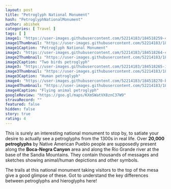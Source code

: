 ```yaml
---
layout: post
title: "Petroglyph National Monument"
hash: "PetroglyphNationalMonument"
author: abishek
categories: [ Travel ]
tags: [ ]
image1: "https://user-images.githubusercontent.com/52214183/184518259-4fb73077-2564-473e-95eb-0be66987c99e.jpg"
image1Thumbnail: "https://user-images.githubusercontent.com/52214183/184952782-69292991-d21c-4d9e-be61-df1ed4b0f932.jpg"
image1Caption: "Petroglyph National Monument"
image2: "https://user-images.githubusercontent.com/52214183/184518264-c5411a11-529d-4af5-820e-d9f90c75612e.jpg"
image2Thumbnail: "https://user-images.githubusercontent.com/52214183/184952789-b7287e26-f428-4a06-bc53-7ba7ea133f71.jpg"
image2Caption: "Two birds petroglyph"
image3: "https://user-images.githubusercontent.com/52214183/184518265-14c35de1-e9f1-4dcc-9319-67a1fc725cc4.jpg"
image3Thumbnail: "https://user-images.githubusercontent.com/52214183/184952794-e03111c7-d3f7-490b-ab78-f049775fdfc1.jpg"
image3Caption: "Human petroglyph"
image4: "https://user-images.githubusercontent.com/52214183/184518270-bd3bcfa2-f8e6-41d0-b1c9-aeb01770a61c.jpg"
image4Thumbnail: "https://user-images.githubusercontent.com/52214183/184952798-23599d4b-5130-4ea3-b258-25fa91fd74e6.jpg"
image4Caption: "Flying animal petroglyph"
googleReview: "https://goo.gl/maps/KXmSWatVX8znC37W9"
stravaRecord: ""
featured: false
hidden: false
story: true
rating: 4
---
```


This is surely an interesting national monument to stop by, to satiate your desire to actually see a petroglyphs from the 1300s in real life. Over **20,000 petroglyphs** by Native American Pueblo people are supposedly present along the **Boca-Negra Canyon** area and along the Rio Grande river at the base of the Sandia Mountains. They contain thousands of messages and sketches showing animal/human depictions and other symbols.

The trails at this national monument taking visitors to the top of the mesa give a good glimpse of these. Got to understand the key differences between petroglyphs and hieroglyphs here!